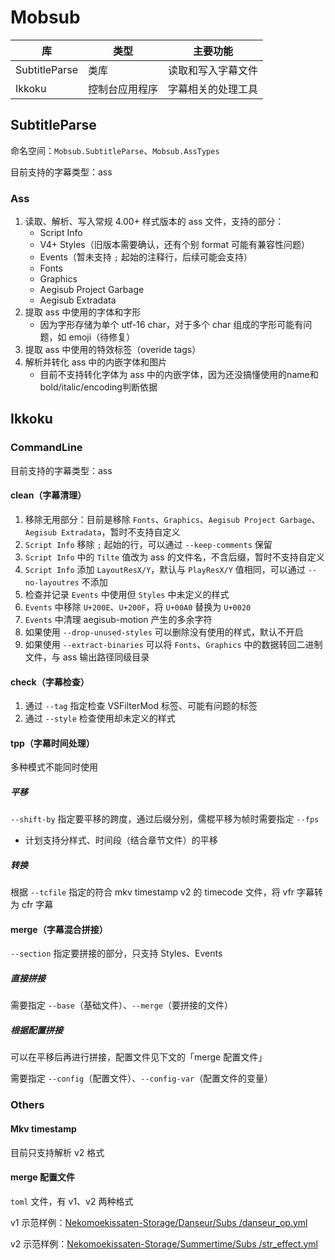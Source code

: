 # Mobsub

库 | 类型 | 主要功能
--- | --- | ---
SubtitleParse | 类库 | 读取和写入字幕文件
Ikkoku | 控制台应用程序 | 字幕相关的处理工具

## SubtitleParse

命名空间：`Mobsub.SubtitleParse`、`Mobsub.AssTypes`

目前支持的字幕类型：ass

### Ass

1. 读取、解析、写入常规 4.00+ 样式版本的 ass 文件，支持的部分：
    - Script Info
    - V4+ Styles（旧版本需要确认，还有个别 format 可能有兼容性问题）
    - Events（暂未支持 `;` 起始的注释行，后续可能会支持）
    - Fonts
    - Graphics
    - Aegisub Project Garbage
    - Aegisub Extradata
2. 提取 ass 中使用的字体和字形
    - 因为字形存储为单个 utf-16 char，对于多个 char 组成的字形可能有问题，如 emoji（待修复）
3. 提取 ass 中使用的特效标签（overide tags）
4. 解析并转化 ass 中的内嵌字体和图片
    - 目前不支持转化字体为 ass 中的内嵌字体，因为还没搞懂使用的name和bold/italic/encoding判断依据

## Ikkoku

### CommandLine

目前支持的字幕类型：ass

#### clean（字幕清理）

1. 移除无用部分：目前是移除 `Fonts`、`Graphics`、`Aegisub Project Garbage`、`Aegisub Extradata`，暂时不支持自定义
2. `Script Info` 移除 `;` 起始的行，可以通过 `--keep-comments` 保留
3. `Script Info` 中的 `Tilte` 值改为 ass 的文件名，不含后缀，暂时不支持自定义
4. `Script Info` 添加 `LayoutResX/Y`，默认与 `PlayResX/Y` 值相同，可以通过 `--no-layoutres` 不添加
5. 检查并记录 `Events` 中使用但 `Styles` 中未定义的样式
6. `Events` 中移除 `U+200E`、`U+200F`，将 `U+00A0` 替换为 `U+0020`
7. `Events` 中清理 aegisub-motion 产生的多余字符
8. 如果使用 `--drop-unused-styles` 可以删除没有使用的样式，默认不开启
9. 如果使用 `--extract-binaries` 可以将 `Fonts`、`Graphics` 中的数据转回二进制文件，与 ass 输出路径同级目录

#### check（字幕检查）

1. 通过 `--tag` 指定检查 VSFilterMod 标签、可能有问题的标签
2. 通过 `--style` 检查使用却未定义的样式

#### tpp（字幕时间处理）

多种模式不能同时使用

##### 平移

`--shift-by` 指定要平移的跨度，通过后缀分别，儒棍平移为帧时需要指定 `--fps`

- 计划支持分样式、时间段（结合章节文件）的平移

##### 转换

根据 `--tcfile` 指定的符合 mkv timestamp v2 的 timecode 文件，将 vfr 字幕转为 cfr 字幕

#### merge（字幕混合拼接）

`--section` 指定要拼接的部分，只支持 Styles、Events

##### 直接拼接

需要指定 `--base`（基础文件）、`--merge`（要拼接的文件）

##### 根据配置拼接

可以在平移后再进行拼接，配置文件见下文的「merge 配置文件」

需要指定 `--config`（配置文件）、`--config-var`（配置文件的变量）


### Others

#### Mkv timestamp

目前只支持解析 v2 格式

#### merge 配置文件

`toml` 文件，有 v1、v2 两种格式

v1 示范样例：[Nekomoekissaten-Storage/Danseur/Subs
/danseur_op.yml](https://github.com/Nekomoekissaten-SUB/Nekomoekissaten-Storage/blob/e97e3f83bebe4ea6f6a02e5b0fe54b59859caea1/Danseur/Subs/danseur_op.yml)

v2 示范样例：[Nekomoekissaten-Storage/Summertime/Subs
/str_effect.yml](https://github.com/Nekomoekissaten-SUB/Nekomoekissaten-Storage/blob/e97e3f83bebe4ea6f6a02e5b0fe54b59859caea1/Summertime/Subs/str_effect.yml)